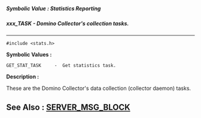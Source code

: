 ##### Symbolic Value : Statistics Reporting
##### xxx_TASK - Domino Collector's collection tasks.
---
```
#include <stats.h>
```

**Symbolic Values :**

	GET_STAT_TASK	  -  Get statistics task.


**Description :**

These are the Domino Collector's data collection (collector daemon) tasks.  


**See Also :**
[SERVER_MSG_BLOCK](/domino-c-api-docs/reference/Data/SERVER_MSG_BLOCK)
---
